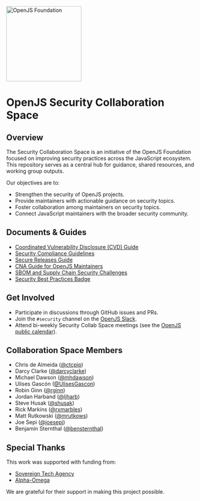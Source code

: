 <a href="https://openjsf.org">
  <picture>
    <source media="(prefers-color-scheme: dark)" srcset="https://raw.githubusercontent.com/openjs-foundation/artwork/main/openjs_foundation/openjs_foundation-logo-horizontal-color-dark_background.svg" />
    <img src="https://raw.githubusercontent.com/openjs-foundation/artwork/main/openjs_foundation/openjs_foundation-logo-horizontal-color.svg" width="200" alt="OpenJS Foundation" />
  </picture>
</a>

# OpenJS Security Collaboration Space

## Overview

The Security Collaboration Space is an initiative of the OpenJS Foundation focused on improving security practices across the JavaScript ecosystem.  
This repository serves as a central hub for guidance, shared resources, and working group outputs.

Our objectives are to:

- Strengthen the security of OpenJS projects.  
- Provide maintainers with actionable guidance on security topics.  
- Foster collaboration among maintainers on security topics.    
- Connect JavaScript maintainers with the broader security community.  

## Documents & Guides

- [Coordinated Vulnerability Disclosure (CVD) Guide](./docs/CVD_Guide/CVD-Step-by-Step-Runbook-and-Guide.md)  
- [Security Compliance Guidelines](./docs/OpenJS_Security_Compliance_Guidelines/v1/readme.md)  
- [Secure Releases Guide](./docs/Secure_Releases/secure-releases.md)  
- [CNA Guide for OpenJS Maintainers](./docs/CNA/cna-guide-for-openjs-maintainers.md)  
- [SBOM and Supply Chain Security Challenges](./docs/SBOM/OpenJS-SBOM-CSCRM-Challenges-Recommendations.md)  
- [Security Best Practices Badge](./docs/Badges/best-practices-badge.md)

## Get Involved

- Participate in discussions through GitHub issues and PRs.  
- Join the `#security` channel on the [OpenJS Slack](https://slack-invite.openjsf.org/).  
- Attend bi-weekly Security Collab Space meetings (see the [OpenJS public calendar](https://calendar.openjsf.org)).  


## Collaboration Space Members

- Chris de Almeida ([@ctcpip](https://github.com/ctcpip))
- Darcy Clarke ([@darcyclarke](https://github.com/darcyclarke))
- Michael Dawson ([@mhdawson](https://github.com/mhdawson))
- Ulises Gascón ([@UlisesGascon](https://github.com/UlisesGascon))
- Robin Ginn ([@rginn](https://github.com/rginn))
- Jordan Harband ([@ljharb](https://github.com/ljharb))
- Steve Husak ([@shusak](https://github.com/shusak))
- Rick Markins ([@rxmarbles](https://github.com/rxmarbles))
- Matt Rutkowski ([@mrutkows](https://github.com/mrutkows))
- Joe Sepi ([@joesepi](https://github.com/joesepi))
- Benjamin Sternthal ([@bensternthal](https://github.com/bensternthal))


## Special Thanks

This work was supported with funding from:

- [Sovereign Tech Agency](https://www.sovereign.tech/)
- [Alpha-Omega](https://alpha-omega.dev/)

We are grateful for their support in making this project possible.
